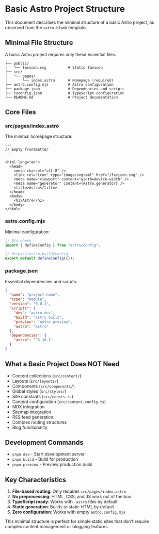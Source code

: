 # Basic Astro Project Structure

This document describes the minimal structure of a basic Astro project, as observed from the `astro-blank` template.

## Minimal File Structure

A basic Astro project requires only these essential files:

```text
├── public/
│   └── favicon.svg          # Static favicon
├── src/
│   └── pages/
│       └── index.astro      # Homepage (required)
├── astro.config.mjs         # Astro configuration
├── package.json             # Dependencies and scripts
├── tsconfig.json            # TypeScript configuration
└── README.md                # Project documentation
```

## Core Files

### src/pages/index.astro

The minimal homepage structure:

```astro
---
// Empty frontmatter
---

<html lang="en">
  <head>
    <meta charset="utf-8" />
    <link rel="icon" type="image/svg+xml" href="/favicon.svg" />
    <meta name="viewport" content="width=device-width" />
    <meta name="generator" content={Astro.generator} />
    <title>Astro</title>
  </head>
  <body>
    <h1>Astro</h1>
  </body>
</html>
```

### astro.config.mjs

Minimal configuration:

```ts
// @ts-check
import { defineConfig } from "astro/config";

// https://astro.build/config
export default defineConfig({});
```

### package.json

Essential dependencies and scripts:

```json
{
  "name": "project-name",
  "type": "module",
  "version": "0.0.1",
  "scripts": {
    "dev": "astro dev",
    "build": "astro build",
    "preview": "astro preview",
    "astro": "astro"
  },
  "dependencies": {
    "astro": "^5.10.1"
  }
}
```

## What a Basic Project Does NOT Need

- Content collections (`src/content/`)
- Layouts (`src/layouts/`)
- Components (`src/components/`)
- Global styles (`src/styles/`)
- Site constants (`src/consts.ts`)
- Content configuration (`src/content.config.ts`)
- MDX integration
- Sitemap integration
- RSS feed generation
- Complex routing structures
- Blog functionality

## Development Commands

- `pnpm dev` - Start development server
- `pnpm build` - Build for production
- `pnpm preview` - Preview production build

## Key Characteristics

1. **File-based routing**: Only requires `src/pages/index.astro`
2. **No preprocessing**: HTML, CSS, and JS work out of the box
3. **TypeScript ready**: Works with `.astro` files by default
4. **Static generation**: Builds to static HTML by default
5. **Zero configuration**: Works with empty `astro.config.mjs`

This minimal structure is perfect for simple static sites that don't require complex content management or blogging features.
